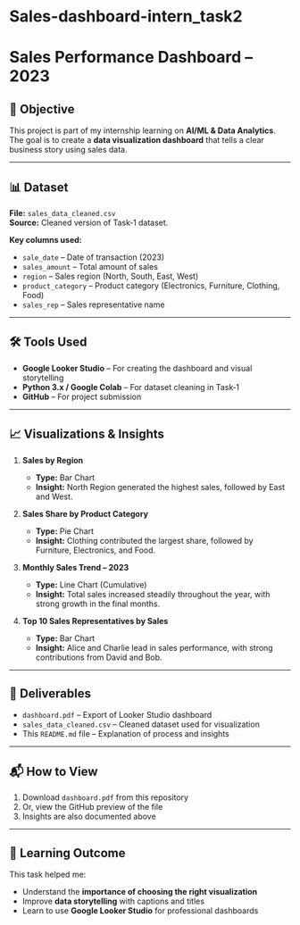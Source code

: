 # Sales-dashboard-intern_task2
# Sales Performance Dashboard – 2023

## 📌 Objective
This project is part of my internship learning on **AI/ML & Data Analytics**.  
The goal is to create a **data visualization dashboard** that tells a clear business story using sales data.

---

## 📊 Dataset
**File:** `sales_data_cleaned.csv`  
**Source:** Cleaned version of Task‑1 dataset.

**Key columns used:**
- `sale_date` – Date of transaction (2023)
- `sales_amount` – Total amount of sales
- `region` – Sales region (North, South, East, West)
- `product_category` – Product category (Electronics, Furniture, Clothing, Food)
- `sales_rep` – Sales representative name

---

## 🛠 Tools Used
- **Google Looker Studio** – For creating the dashboard and visual storytelling
- **Python 3.x / Google Colab** – For dataset cleaning in Task‑1
- **GitHub** – For project submission

---

## 📈 Visualizations & Insights

1. **Sales by Region**  
   - **Type:** Bar Chart  
   - **Insight:** North Region generated the highest sales, followed by East and West.

2. **Sales Share by Product Category**  
   - **Type:** Pie Chart  
   - **Insight:** Clothing contributed the largest share, followed by Furniture, Electronics, and Food.

3. **Monthly Sales Trend – 2023**  
   - **Type:** Line Chart (Cumulative)  
   - **Insight:** Total sales increased steadily throughout the year, with strong growth in the final months.

4. **Top 10 Sales Representatives by Sales**  
   - **Type:** Bar Chart  
   - **Insight:** Alice and Charlie lead in sales performance, with strong contributions from David and Bob.

---

## 📄 Deliverables
- `dashboard.pdf` – Export of Looker Studio dashboard
- `sales_data_cleaned.csv` – Cleaned dataset used for visualization
- This `README.md` file – Explanation of process and insights

---

## 📬 How to View
1. Download `dashboard.pdf` from this repository  
2. Or, view the GitHub preview of the file  
3. Insights are also documented above

---

## 📌 Learning Outcome
This task helped me:
- Understand the **importance of choosing the right visualization**
- Improve **data storytelling** with captions and titles
- Learn to use **Google Looker Studio** for professional dashboards
